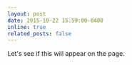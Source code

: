 ```yaml
---
layout: post
date: 2015-10-22 15:59:00-0400
inline: true
related_posts: false
---
```


Let's see if this will appear on the page.